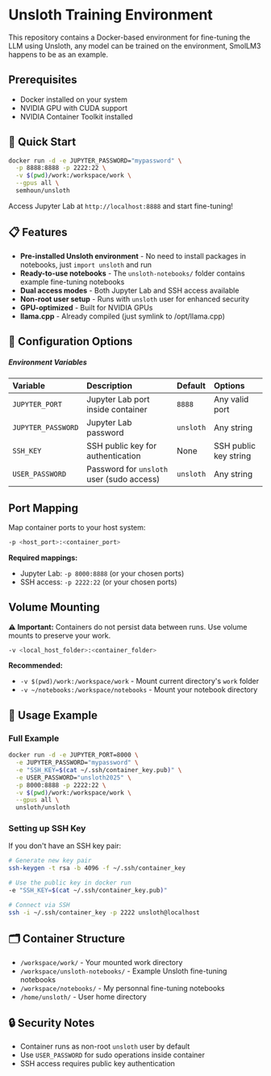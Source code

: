 # Unsloth Training Environment

This repository contains a Docker-based environment for fine-tuning the LLM using Unsloth, any model can be trained on the environment, SmolLM3 happens to be as an example.

## Prerequisites

- Docker installed on your system
- NVIDIA GPU with CUDA support
- NVIDIA Container Toolkit installed

## 🚀 Quick Start

```bash
docker run -d -e JUPYTER_PASSWORD="mypassword" \
  -p 8888:8888 -p 2222:22 \
  -v $(pwd)/work:/workspace/work \
  --gpus all \
  semhoun/unsloth
```

Access Jupyter Lab at `http://localhost:8888` and start fine-tuning!

## 📋 Features

- **Pre-installed Unsloth environment** - No need to install packages in notebooks, just `import unsloth` and run
- **Ready-to-use notebooks** - The `unsloth-notebooks/` folder contains example fine-tuning notebooks
- **Dual access modes** - Both Jupyter Lab and SSH access available
- **Non-root user setup** - Runs with `unsloth` user for enhanced security
- **GPU-optimized** - Built for NVIDIA GPUs
- **llama.cpp** - Already compiled (just symlink to /opt/llama.cpp)

## 🔧 Configuration Options

##### Environment Variables

| Variable           | Description                               | Default   | Options               |
| :----------------- | :---------------------------------------- | :-------- | :-------------------- |
| `JUPYTER_PORT`     | Jupyter Lab port inside container         | `8888`    | Any valid port        |
| `JUPYTER_PASSWORD` | Jupyter Lab password                      | `unsloth` | Any string            |
| `SSH_KEY`          | SSH public key for authentication         | None      | SSH public key string |
| `USER_PASSWORD`    | Password for `unsloth` user (sudo access) | `unsloth` | Any string            |

## Port Mapping

Map container ports to your host system:

```bash
-p <host_port>:<container_port>
```

**Required mappings:**

- Jupyter Lab: `-p 8000:8888` (or your chosen ports)
- SSH access: `-p 2222:22` (or your chosen ports)

## Volume Mounting

**⚠️ Important:** Containers do not persist data between runs. Use volume mounts to preserve your work.

```bash
-v <local_host_folder>:<container_folder>
```

**Recommended:**

- `-v $(pwd)/work:/workspace/work` - Mount current directory's `work` folder
- `-v ~/notebooks:/workspace/notebooks` - Mount your notebook directory

## 📖 Usage Example

### Full Example

```bash
docker run -d -e JUPYTER_PORT=8000 \
  -e JUPYTER_PASSWORD="mypassword" \
  -e "SSH_KEY=$(cat ~/.ssh/container_key.pub)" \
  -e USER_PASSWORD="unsloth2025" \
  -p 8000:8888 -p 2222:22 \
  -v $(pwd)/work:/workspace/work \
  --gpus all \
  unsloth/unsloth
```

### Setting up SSH Key

If you don't have an SSH key pair:

```bash
# Generate new key pair
ssh-keygen -t rsa -b 4096 -f ~/.ssh/container_key

# Use the public key in docker run
-e "SSH_KEY=$(cat ~/.ssh/container_key.pub)"

# Connect via SSH
ssh -i ~/.ssh/container_key -p 2222 unsloth@localhost
```

## 🗂️ Container Structure

- `/workspace/work/` - Your mounted work directory
- `/workspace/unsloth-notebooks/` - Example Unsloth fine-tuning notebooks
- `/workspace/notebooks/` - My personnal fine-tuning notebooks
- `/home/unsloth/` - User home directory

## 🔒 Security Notes

- Container runs as non-root `unsloth` user by default
- Use `USER_PASSWORD` for sudo operations inside container
- SSH access requires public key authentication